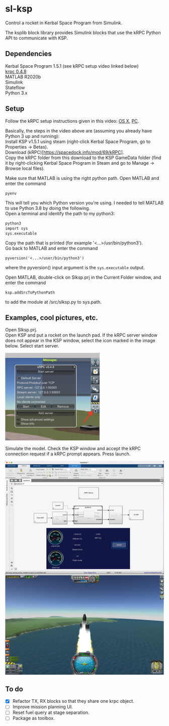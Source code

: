 # sl-ksp
Control a rocket in Kerbal Space Program from Simulink.

The ksplib block library provides Simulink blocks that use the kRPC Python 
API to communicate with KSP.

## Dependencies
Kerbal Space Program 1.5.1 (see kRPC setup video linked below)  
[krpc 0.4.8](https://krpc.github.io/krpc)  
MATLAB R2020b  
Simulink  
Stateflow  
Python 3.x


## Setup
Follow the kRPC setup instructions given in this video: 
[OS X](https://www.youtube.com/watch?v=x6wdnge-hZU&t=0s), 
[PC](https://www.youtube.com/watch?v=RQzWri_K_UY).  

Basically, the steps in the video above are (assuming you already have 
Python 3 up and running):  
Install KSP v1.5.1 using steam (right-click Kerbal Space Program, go to 
Properties -> Betas).  
Download (kRPC)[https://spacedock.info/mod/69/kRPC].  
Copy the kRPC folder from this download to the KSP GameData folder (find 
it by right-clicking Kerbal Space Program in Steam and go to Manage -> 
Browse local files).  

Make sure that MATLAB is using the right python path. Open MATLAB and 
enter the command  
```
pyenv
```
This will tell you which Python version you're using. 
I needed to tell MATLAB to use Python 3.8 by doing the following.  
Open a terminal and identify the path to my python3:
```
python3
import sys
sys.executable
```
Copy the path that is printed (for example '<...>/usr/bin/python3').  
Go back to MATLAB and enter the command  
```
pyversion('<...>/user/bin/python3')  
```
where the pyversion() input argument is the `sys.executable` output.

Open MATLAB, double-click on Slksp.prj in the Current Folder window, and 
enter the command  
```
ksp.addSrcToPythonPath  
```
to add the module at /src/slksp.py to sys.path.

## Examples, cool pictures, etc.

Open Slksp.prj.  
Open KSP and put a rocket on the launch pad. 
If the kRPC server window does not appear in the KSP window, select the 
icon marked in the image below. Select start server.  
<p float = "left">
    <img src="doc/images/start-krpc-server-menu.png" width = "300"/>
</p>
Simulate the model. Check the KSP window and accept the kRPC connection 
request if a kRPC prompt appears.  
Press launch.  

<p float = "left">
    <img src="doc/images/sl_demo.png" width ="600" />
    <img src="doc/images/ksp_demo.png" width="600" />
</p>

## To do
- [x] Refactor TX, RX blocks so that they share one krpc object.
- [ ] Improve mission planning UI.
- [ ] Reset fuel query at stage separation.
- [ ] Package as toolbox.
